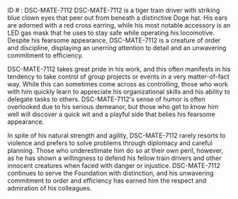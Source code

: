 ID # : DSC-MATE-7112
DSC-MATE-7112 is a tiger train driver with striking blue clown eyes that peer out from beneath a distinctive Doge hat. His ears are adorned with a red cross earring, while his most notable accessory is an LED gas mask that he uses to stay safe while operating his locomotive. Despite his fearsome appearance, DSC-MATE-7112 is a creature of order and discipline, displaying an unerring attention to detail and an unwavering commitment to efficiency. 

DSC-MATE-7112 takes great pride in his work, and this often manifests in his tendency to take control of group projects or events in a very matter-of-fact way. While this can sometimes come across as controlling, those who work with him quickly learn to appreciate his organizational skills and his ability to delegate tasks to others. DSC-MATE-7112's sense of humor is often overlooked due to his serious demeanor, but those who get to know him well will discover a quick wit and a playful side that belies his fearsome appearance. 

In spite of his natural strength and agility, DSC-MATE-7112 rarely resorts to violence and prefers to solve problems through diplomacy and careful planning. Those who underestimate him do so at their own peril, however, as he has shown a willingness to defend his fellow train drivers and other innocent creatures when faced with danger or injustice. DSC-MATE-7112 continues to serve the Foundation with distinction, and his unwavering commitment to order and efficiency has earned him the respect and admiration of his colleagues.